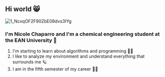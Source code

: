 ## Hi world 😸
![1_NcxqOF2F90ZbE08dvs3IYg](https://user-images.githubusercontent.com/114431012/192689180-e3a4215a-d32f-4659-bdcd-159519234d57.jpeg)
### I'm Nicole Chaparro and I'm a chemical engineering student at the EAN University 💚 
1. I'm starting to learn about algorithms and programming 👩‍💻
2. I like to analyze my environment and understand everything that surrounds me 🪐
3. I am in the fifth semester of my career 👩‍🔬
